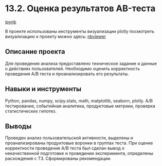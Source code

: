 # 13.2. Оценка результатов AB-теста

[ipynb](https://github.com/Natalyas23/Portfolio/blob/main/13.2.%20Выпуск_Оценка%20результатов%20AB-теста/13.%20Выпуск_Оценка%20результатов%20AB-теста.ipynb)

В проекте использованы инструменты визуализации plotly посмотреть визуализацию к проекту можно здесь: [nbviewer](https://nbviewer.org/github/Natalyas23/Portfolio/blob/main/13.2.%20Выпуск_Оценка%20результатов%20AB-теста/13.%20Выпуск_Оценка%20результатов%20AB-теста.ipynb) 

## Описание проекта

Для проведения анализа предоставлено техническое задание и данные о действиях пользователей. Необходимо оценить корректность проведения А/В теста и проанализировать его результаты.

## Навыки и инструменты

Python, pandas, numpy, scipy.stats, math, matplotlib, seaborn, plotly. А/В тестирование, событийная аналитика, продуктовые метрики, проверка статистических гипотез.

## Выводы

Проведен анализ пользовательской активности, выделены и проанализированы продуктовые воронки в группах теста. При оценке корректности  проведения А/В теста был сделан вывод о некачественной подготовке и проведении эксперимента, определены расхождения с ТЗ. Сформированы рекомендации.
